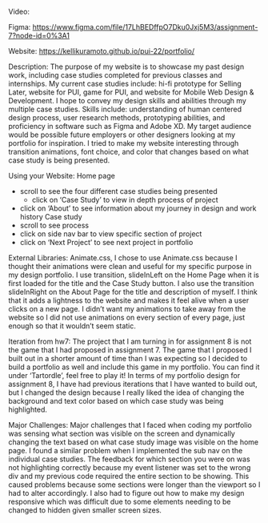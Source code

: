 Video: 

Figma: 
https://www.figma.com/file/17LhBEDffpO7Dku0Jxj5M3/assignment-7?node-id=0%3A1 

Website:
https://kellikuramoto.github.io/pui-22/portfolio/ 

Description:
The purpose of my website is to showcase my past design work, including case studies completed for previous classes and internships. My current case studies include: hi-fi prototype for Selling Later, website for PUI, game for PUI, and website for Mobile Web Design & Development. I hope to convey my design skills and abilities through my multiple case studies. Skills include: understanding of human centered design process, user research methods, prototyping abilities, and proficiency in software such as Figma and Adobe XD. My target audience would be possible future employers or other designers looking at my portfolio for inspiration. I tried to make my website interesting through transition animations, font choice, and color that changes based on what case study is being presented.

Using your Website:
Home page
- scroll to see the four different case studies being presented
    - click on ‘Case Study’ to view in depth process of project
- click on ‘About’ to see information about my journey in design and work history
Case study
- scroll to see process
- click on side nav bar to view specific section of project
- click on ‘Next Project’ to see next project in portfolio 

External Libraries:
Animate.css, I chose to use Animate.css because I thought their animations were clean and useful for my specific purpose in my design portfolio. I use transition, slideInLeft on the Home Page when it is first loaded for the title and the Case Study button. I also use the transition slideInRight on the About Page for the title and description of myself. I think that it adds a lightness to the website and makes it feel alive when a user clicks on a new page. I didn’t want my animations to take away from the website so I did not use animations on every section of every page, just enough so that it wouldn’t seem static.

Iteration from hw7:
The project that I am turning in for assignment 8 is not the game that I had proposed in assignment 7. The game that I proposed I built out in a shorter amount of time than I was expecting so I decided to build a portfolio as well and include this game in my portfolio. You can find it under ‘Tartordle’, feel free to play it! In terms of my portfolio design for assignment 8, I have had previous iterations that I have wanted to build out, but I changed the design because I really liked the idea of changing the background and text color based on which case study was being highlighted. 

Major Challenges:
Major challenges that I faced when coding my portfolio was sensing what section was visible on the screen and dynamically changing the text based on what case study image was visible on the home page. I found a similar problem when I implemented the sub nav on the individual case studies. The feedback for which section you were on was not highlighting correctly because my event listener was set to the wrong div and my previous code required the entire section to be showing. This caused problems because some sections were longer than the viewport so I had to alter accordingly. I also had to figure out how to make my design responsive which was difficult due to some elements needing to be changed to hidden given smaller screen sizes.
